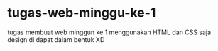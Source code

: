 # tugas-web-minggu-ke-1

tugas membuat web minggun ke 1
menggunakan HTML dan CSS saja
design di dapat dalam bentuk XD
